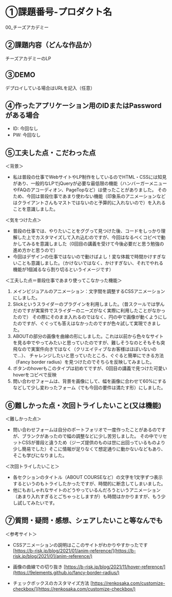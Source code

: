 # ①課題番号-プロダクト名

00_チーズアカデミー

## ②課題内容（どんな作品か）

チーズアカデミーのLP

## ③DEMO

デプロイしている場合はURLを記入（任意）

## ④作ったアプリケーション用のIDまたはPasswordがある場合

- ID: 今回なし
- PW: 今回なし

## ⑤工夫した点・こだわった点
＜背景＞
- 私は普段の仕事でWebサイトやLP制作をしているのでHTML・CSSには知見があり、一般的なLPでjQueryが必要な最低限の機能（ハンバーガーメニューやFAQのアコーディオン、PageTopなど）は使ったことがありました。
そのため、今回は普段仕事であまり使わない機能（印象系のアニメーションなどはクライアントさんもマストではないのと予算的に入れないので）を入れることを意識しました。

＜気をつけた点＞
- 普段の仕事では、やりたいことをググって見つけた後、コードをしっかり理解した上でカスタマイズして入れ込むのですが、今回はなるべくコピペで動かしてみるを意識しました（0回目の講義を受けて今後必要だと思う勉強の進め方かと思うので）
- 今回はデザインの仕事ではないので動けばよし！変な体裁で時間かけすぎないことも意識しました。（かけないではなく、かけすぎない、それでやれる機能が1個減るなら割り切るというイメージです）

＜工夫した点＝普段仕事であまり使ってこなかった機能＞
1. メインビジュアルのアニメーション：文字間を調整するCSSアニメーションにしました。
2. Slickというスライダーのプラグインを利用しました。（昔スクールでは学んだのですが実案件でスライダーのニーズがなく実際に利用したことがなかったので）
その際にそのまま入れるのではなく、円の中で画像が動くようにしたのですが、ぐぐっても答えはなかったのですが色々試して実現できました。
3. ABOUTの部分の画像を曲線の形にしました。これは以前から色々なサイトを見る中でやってみたいと思っていたのですが、難しそうなのとそもそも突飛なので実案件向きではなく（クリエイティブなお客様はほぼいないので…）、
チャレンジしたいと思っていたところ、ぐぐると簡単にできる方法（Fancy border radius）を見つけたのでそちらを反映してみました。
4. ボタンのhoverもこのタイプは初めてですが、0回目の講義で見つけた可愛いhoverをコピペで反映
5. 問い合わせフォームは、背景を画像にして、幅を画像に合わせて60%にするなどして少し変わったフォーム（でも今回の要件は満たす形）にしました。

## ⑥難しかった点・次回トライしたいこと(又は機能)

＜難しかった点＞
- 問い合わせフォームは自分のポートフォリオで一度作ったことがあるのですが、ブランクがあったので幅の調整などに少し苦労しました。
  その中でリセットCSSが普段と違うため（ジーズ提供のものは世に出回っているものより少し簡易でした）そこに情報が足りなくて想定通りに動かないなどもあり、そこも学びになりました。

＜次回トライしたいこと＞
- 各セクションのタイトル（ABOUT COURSEなど）の文字を1文字ずつ表示するというのもトライしたかったですが、時間的に断念してしまいました。
- 他にもおしゃれなサイトのどうやっているんだろうというアニメーション（あまり入れすぎるとごちゃっとしますが）も時間はかかりますが、もう少し試してみたいです。

## ⑦質問・疑問・感想、シェアしたいこと等なんでも

＜参考サイト＞
- CSSアニメーションの説明はここのサイトがわかりやすかったです
  [https://b-risk.jp/blog/2021/01/anim-reference/](https://b-risk.jp/blog/2021/01/anim-reference/)
  
- 画像の曲線での切り抜き
  [https://b-risk.jp/blog/2021/11/hover-reference/](https://9elements.github.io/fancy-border-radius/)
  
- チェックボックスのカスタマイズ方法
  [https://renkosaka.com/customize-checkbox/](https://renkosaka.com/customize-checkbox/)
